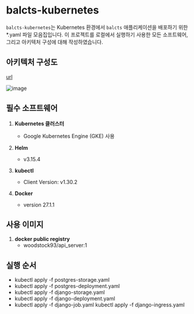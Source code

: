 # balcts-kubernetes

`balcts-kubernetes`는 Kubernetes 환경에서 `balcts` 애플리케이션을 배포하기 위한 *.yaml 파일 모음집입니다. 이 프로젝트를 로컬에서 실행하기 사용한 모든 소프트웨어, 그리고 아키텍처 구성에 대해 작성하였습니다.

## 아키텍처 구성도
[url](http://35.193.102.56/post/)
  
![image](https://github.com/user-attachments/assets/c0d978c5-aae9-4ef1-a1c8-4181fea600fd)

## 필수 소프트웨어

1. **Kubernetes 클러스터**
   - Google Kubernetes Engine (GKE) 사용

2. **Helm**
   - v3.15.4

3. **kubectl**
   - Client Version: v1.30.2

4. **Docker**
   - version 27.1.1

## 사용 이미지
1. **docker public registry**
   - woodstock93/api_server:1

## 실행 순서
- kubectl apply -f postgres-storage.yaml
- kubectl apply -f postgres-deployment.yaml
- kubectl apply -f django-storage.yaml
- kubectl apply -f django-deployment.yaml
- kubectl apply -f django-job.yaml
kubectl apply -f django-ingress.yaml




